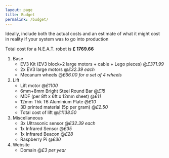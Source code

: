 ```yaml
---
layout: page
title: Budget
permalink: /budget/
---
```


Ideally, include both the actual costs and an estimate of what it might
cost in reality if your system was to go into production

Total cost for a N.E.A.T. robot is **£ 1769.66**

1. Base
    * EV3 Kit (EV3 block+2 large motors + cable + Lego pieces) @_£371.99_
    * 2x EV3 large motors @_£32.39 each_
    * Mecanum wheels @_£66.00 for a set of 4 wheels_
2. Lift
    * Lift motor @_£1100_
    * 6mm+8mm Bright Steel Round Bar @_£15_
    * MDF (per 8ft x 6ft x 12mm sheet) @_£11_
    * 12mm Thk T6 Aluminium Plate @_£10_
    * 3D printed material (5p per gram) @_£2.50_
    * Total cost of lift @_£1138.50_
3. Miscellaneous
    * 3x Ultrasonic sensor @_£32.39 each_
    * 1x Infrared Sensor @_£35_
    * 1x Infrared Beacon @_£28_
    * Raspberry Pi @_£30_
4. Website
    * Domain @_£3 per year_